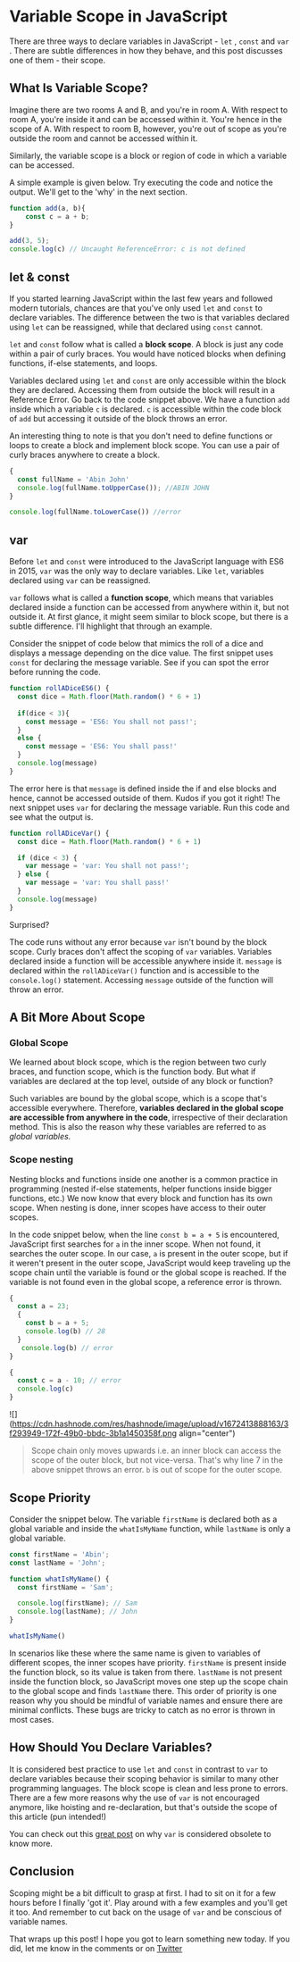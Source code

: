 # Variable Scope in JavaScript

There are three ways to declare variables in JavaScript - `let` , `const` and `var` . There are subtle differences in how they behave, and this post discusses one of them - their scope.

## What Is Variable Scope?

Imagine there are two rooms A and B, and you're in room A. With respect to room A, you're inside it and can be accessed within it. You're hence in the scope of A. With respect to room B, however, you're out of scope as you're outside the room and cannot be accessed within it.

Similarly, the variable scope is a block or region of code in which a variable can be accessed.

A simple example is given below. Try executing the code and notice the output. We'll get to the 'why' in the next section.

```javascript
function add(a, b){
	const c = a + b;
}

add(3, 5);
console.log(c) // Uncaught ReferenceError: c is not defined
```

## let & const

If you started learning JavaScript within the last few years and followed modern tutorials, chances are that you've only used `let` and `const` to declare variables. The difference between the two is that variables declared using `let` can be reassigned, while that declared using `const` cannot.

`let` and `const` follow what is called a **block scope**. A block is just any code within a pair of curly braces. You would have noticed blocks when defining functions, if-else statements, and loops.

Variables declared using `let` and `const` are only accessible within the block they are declared. Accessing them from outside the block will result in a Reference Error. Go back to the code snippet above. We have a function `add` inside which a variable `c` is declared. `c` is accessible within the code block of `add` but accessing it outside of the block throws an error.

An interesting thing to note is that you don't need to define functions or loops to create a block and implement block scope. You can use a pair of curly braces anywhere to create a block.

```javascript
{
  const fullName = 'Abin John'
  console.log(fullName.toUpperCase()); //ABIN JOHN
}

console.log(fullName.toLowerCase()) //error
```

## var

Before `let` and `const` were introduced to the JavaScript language with ES6 in 2015, `var` was the only way to declare variables. Like `let`, variables declared using `var` can be reassigned.

`var` follows what is called a **function scope**, which means that variables declared inside a function can be accessed from anywhere within it, but not outside it. At first glance, it might seem similar to block scope, but there is a subtle difference. I'll highlight that through an example.

Consider the snippet of code below that mimics the roll of a dice and displays a message depending on the dice value. The first snippet uses `const` for declaring the message variable. See if you can spot the error before running the code.

```javascript
function rollADiceES6() {
  const dice = Math.floor(Math.random() * 6 + 1)
  
  if(dice < 3){
  	const message = 'ES6: You shall not pass!';
  }
  else {
  	const message = 'ES6: You shall pass!'
  }
  console.log(message)
}
```

The error here is that `message` is defined inside the if and else blocks and hence, cannot be accessed outside of them. Kudos if you got it right! The next snippet uses `var` for declaring the message variable. Run this code and see what the output is.

```javascript
function rollADiceVar() {
  const dice = Math.floor(Math.random() * 6 + 1)

  if (dice < 3) {
    var message = 'var: You shall not pass!';
  } else {
    var message = 'var: You shall pass!'
  }
  console.log(message)
}
```

Surprised?

The code runs without any error because `var` isn't bound by the block scope. Curly braces don't affect the scoping of `var` variables. Variables declared inside a function will be accessible anywhere inside it. `message` is declared within the `rollADiceVar()` function and is accessible to the `console.log()` statement. Accessing `message` outside of the function will throw an error.

## A Bit More About Scope

### Global Scope

We learned about block scope, which is the region between two curly braces, and function scope, which is the function body. But what if variables are declared at the top level, outside of any block or function?

Such variables are bound by the global scope, which is a scope that's accessible everywhere. Therefore, **variables declared in the global scope are accessible from anywhere in the code**, irrespective of their declaration method. This is also the reason why these variables are referred to as *global variables.*

### Scope nesting

Nesting blocks and functions inside one another is a common practice in programming (nested if-else statements, helper functions inside bigger functions, etc.) We now know that every block and function has its own scope. When nesting is done, inner scopes have access to their outer scopes.

In the code snippet below, when the line `const b = a + 5` is encountered, JavaScript first searches for `a` in the inner scope. When not found, it searches the outer scope. In our case, `a` is present in the outer scope, but if it weren't present in the outer scope, JavaScript would keep traveling up the scope chain until the variable is found or the global scope is reached. If the variable is not found even in the global scope, a reference error is thrown.

```javascript
{
  const a = 23;
  {
    const b = a + 5;
    console.log(b) // 28
  }
   console.log(b) // error
}

{
  const c = a - 10; // error
  console.log(c)
}
```

![](https://cdn.hashnode.com/res/hashnode/image/upload/v1672413888163/3f293949-172f-49b0-bbdc-3b1a1450358f.png align="center")

> Scope chain only moves upwards i.e. an inner block can access the scope of the outer block, but not vice-versa. That's why line 7 in the above snippet throws an error. `b` is out of scope for the outer scope.

## Scope Priority

Consider the snippet below. The variable `firstName` is declared both as a global variable and inside the `whatIsMyName` function, while `lastName` is only a global variable.

```javascript
const firstName = 'Abin';
const lastName = 'John';

function whatIsMyName() {
  const firstName = 'Sam';

  console.log(firstName); // Sam
  console.log(lastName); // John
}

whatIsMyName()
```

In scenarios like these where the same name is given to variables of different scopes, the inner scopes have priority. `firstName` is present inside the function block, so its value is taken from there. `lastName` is not present inside the function block, so JavaScript moves one step up the scope chain to the global scope and finds `lastName` there. This order of priority is one reason why you should be mindful of variable names and ensure there are minimal conflicts. These bugs are tricky to catch as no error is thrown in most cases.

## How Should You Declare Variables?

It is considered best practice to use `let` and `const` in contrast to `var` to declare variables because their scoping behavior is similar to many other programming languages. The block scope is clean and less prone to errors. There are a few more reasons why the use of `var` is not encouraged anymore, like hoisting and re-declaration, but that's outside the scope of this article (pun intended!)

You can check out this [great post](https://javascript.plainenglish.io/4-reasons-why-var-is-considered-obsolete-in-modern-javascript-a30296b5f08f) on why `var` is considered obsolete to know more.

## Conclusion

Scoping might be a bit difficult to grasp at first. I had to sit on it for a few hours before I finally 'got it'. Play around with a few examples and you'll get it too. And remember to cut back on the usage of `var` and be conscious of variable names.

That wraps up this post! I hope you got to learn something new today. If you did, let me know in the comments or on [Twitter](https://twitter.com/abin_john98)
